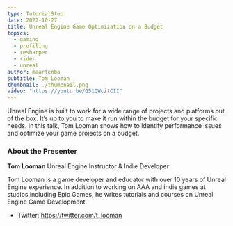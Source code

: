 ```yaml
---
type: TutorialStep
date: 2022-10-27
title: Unreal Engine Game Optimization on a Budget
topics:
  - gaming
  - profiling
  - resharper
  - rider
  - unreal
author: maartenba
subtitle: Tom Looman
thumbnail: ./thumbnail.png
video: "https://youtu.be/G51QWcitCII"
---
```


Unreal Engine is built to work for a wide range of projects and platforms out of the box. It’s up to you to make it run within the budget for your specific needs. In this talk, Tom Looman shows how to identify performance issues and optimize your game projects on a budget.

### About the Presenter

**Tom Looman** Unreal Engine Instructor & Indie Developer

Tom Looman is a game developer and educator with over 10 years of Unreal Engine experience. In addition to working on AAA and indie games at studios including Epic Games, he writes tutorials and courses on Unreal Engine Game Development.

- Twitter: <https://twitter.com/t_looman>
